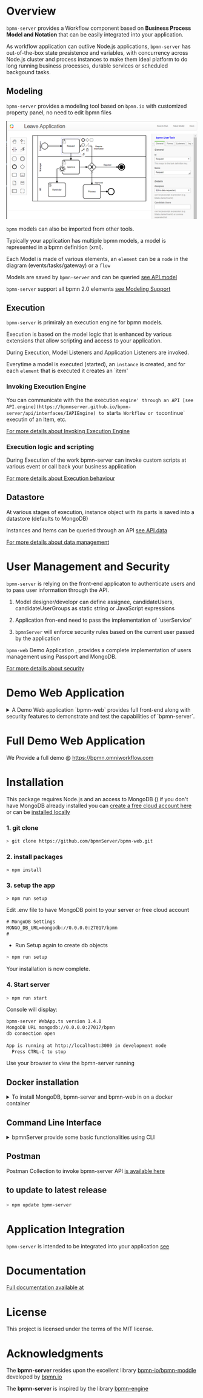 # Overview 

`bpmn-server` provides a Workflow component based on **Business Process Model and Notation** that can be easily integrated into your application.


As workflow application can outlive Node.js applications, `bpmn-server` has out-of-the-box state presistence and variables, with concurrency across Node.js cluster and process instances
to make them ideal platform to do long running business processes, durable services or scheduled backgound tasks.


## Modeling
`bpmn-server` provides a modeling tool based on `bpmn.io` with customized property panel, no need to edit bpmn files

![](images/Modeler.png)

`bpmn` models can also be imported from other tools.

Typically your application has multiple bpmn models, a model is represented in a bpmn definition (xml).

Each Model is made of various elements, an `element` can be a `node` in the diagram (events/tasks/gateway) or a  `flow`

Models are saved by `bpmn-server` and can be queried [see API.model](https://bpmnserver.github.io/bpmn-server/api/interfaces/IAPIModel)

`bpmn-server` support all bpmn 2.0 elements [see Modeling Support](https://bpmnserver.github.io/bpmn-server/examples)

## Execution
`bpmn-server` is primiraly an execution engine for bpmn models.


Execution is based on the model logic that is enhanced by various extensions that allow scripting and access to your application.

During Execution, Model Listeners and Application Listeners are invoked.

Everytime a model is executed (started), an `instance` is created, and for each `element` that is executed it creates an `item' 


### Invoking Execution Engine

You can communicate with the the execution `engine' through an API [see API.engine](https://bpmnserver.github.io/bpmn-server/api/interfaces/IAPIEngine)
 to `start` a Workflow or to `continue` executin of an Item, etc.

[For more details about Invoking Execution Engine](https://bpmnserver.github.io/bpmn-server/invokation)

### Execution logic and scripting
During Execution of the work bpmn-server can invoke custom scripts at various event or call back your business application

[For more details about Execution behaviour](https://bpmnserver.github.io/bpmn-server/execution)

## Datastore

At various stages of execution, instance object with its parts is saved into a datastore (defaults to MongoDB)

Instances and Items can be queried through an API [see API.data](https://bpmnserver.github.io/bpmn-server/api/interfaces/IAPIData)

[For more details about data management](https://bpmnserver.github.io/bpmn-server/data)

# User Management and Security

`bpmn-server` is relying on the front-end applicaton to authenticate users and to pass user information through the API.
1. Model designer/developr can define assignee, candidateUsers, candidateUserGroups as static string or JavaScript expressions

2. Application fron-end need to pass the implementation of `userService' 
  
3. `bpmnServer` will enforce security rules based on the current user passed by the application

`bpmn-web` Demo Application , provides a complete implementation of users management using Passport and MongoDB.

[For more details about security](https://bpmnserver.github.io/bpmn-server/security)

# Demo Web Application

<details>
<summary>
A Demo Web application `bpmn-web` provides full front-end along with security features to demonstrate and test the capabilities of `bpmn-server`.
</summary>

The web app provides:
- Presistent Modeling tool, using bpmn.io 
- Model property panel supporting all features of `bpmn-server` , no need to edit bpmn file
- Execution with input form for defined fields

![](images/inputFields.png)

- List of outstanding/recent tasks and workflow
- Viewing of `instance` details

![](images/instance-details1.png)

- View of Model specification
![](images/instance-details2.png)

</details>

# Full Demo Web Application

We Provide a full demo @ https://bpmn.omniworkflow.com

# Installation

This package requires Node.js and an access to MongoDB ()
if you don't have MongoDB already installed you can [create a free cloud account here](http://bit.ly/cyd-atlas) or can be [installed locally](https://www.mongodb.com/docs/manual/installation/)

### 1. git clone
```sh
> git clone https://github.com/bpmnServer/bpmn-web.git
```
### 2. install packages
```
> npm install
``````
### 3. setup the app
```
> npm run setup
```
 
Edit .env file to have MongoDB point to your server or free cloud account

```env
# MongoDB Settings
MONGO_DB_URL=mongodb://0.0.0.0:27017/bpmn
#
```
- Run Setup again to create db objects

```sh
> npm run setup
```

Your installation is now complete.

### 4. Start server

```sh
> npm run start
```

Console will display:

```text
bpmn-server WebApp.ts version 1.4.0
MongoDB URL mongodb://0.0.0.0:27017/bpmn
db connection open

App is running at http://localhost:3000 in development mode
  Press CTRL-C to stop
```

Use your browser to view the bpmn-server running

## Docker installation
<details>
<summary>
To install MongoDB, bpmn-server and bpmn-web in on a docker container
</summary>

#### 1. Create a folder , cd to folder
#### 2. Create a `docker-compose.yml` as follows:
```
version: "3.7"
name: bpmn-server
services:
 bpmn-web:
    image: ralphhanna/bpmn-web
    command: sh -c "
        npm run setup &&
        npm run start"
    ports:
      - 3000:3000
    volumes:
      - 'app:/app'      
    depends_on:
      - mongo      
 mongo:
   image: mongo
   ports:
     - 27017:27017
   volumes:
     - mongodb:/data/db
volumes:
  mongodb:
    driver: local
    driver_opts:
      type: 'none'
      o: 'bind'
      device: './mongodb_volume'    
  app:
    driver: local
    driver_opts:
      type: 'none'
      o: 'bind'
      device: './bpmn_server_volume'    

```
#### 3. start the container `docker compose up -d`

</details>

## Command Line Interface
<details>
<summary>
bpmnServer provide some basic functionalities using CLI
</summary>

```sh
>npm run cli


server started..
Commands:
        q       to quit
        s       start process
        lo      list outstanding items
        li      list items
        l       list instances for a process
        di      display Instance information
        i       Invoke Task
        sgl     Signal Task
        msg     Message Task
        d       delete instnaces
        lm      List of Models
        lme     List of Models
        ck      Check locked instnaces
        re      Recover hung processes
        lu      List Users
        spw     Set User Password
        ?       repeat this list
Enter Command, q to quit, or ? to list commands
>
```

</details>

## Postman 

Postman Collection to invoke bpmn-server API [is available here](https://documenter.getpostman.com/view/11781516/Szzn7wsm)

## to update to latest release

```sh
> npm update bpmn-server
```
# Application Integration

`bpmn-server` is intended to be integrated into your application [see](https://bpmnserver.github.io/bpmn-server/customization)

# Documentation

[Full documentation available at](https://bpmnserver.github.io/bpmn-server/)

# License

This project is licensed under the terms of the MIT license.

# Acknowledgments

The **bpmn-server** resides upon the excellent library [bpmn-io/bpmn-moddle](https://github.com/bpmn-io/bpmn-moddle) developed by [bpmn.io](http://bpmn.io/)

The **bpmn-server** is inspired by the library [bpmn-engine](https://github.com/paed01/bpmn-engine)
